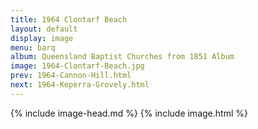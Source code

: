 ```yaml
---
title: 1964 Clontarf Beach
layout: default
display: image
menu: barq
album: Queensland Baptist Churches from 1851 Album
image: 1964-Clontarf-Beach.jpg
prev: 1964-Cannon-Hill.html
next: 1964-Keperra-Grovely.html
---
```

{% include image-head.md %}
{% include image.html %}